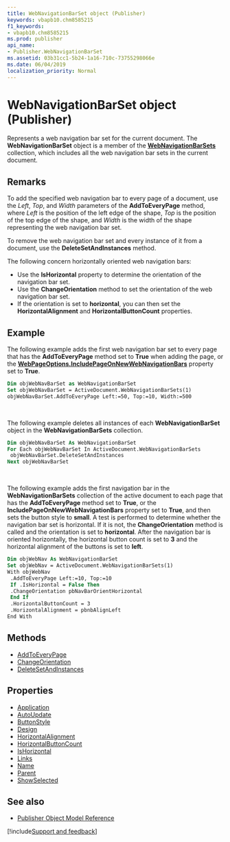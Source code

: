 ```yaml
---
title: WebNavigationBarSet object (Publisher)
keywords: vbapb10.chm8585215
f1_keywords:
- vbapb10.chm8585215
ms.prod: publisher
api_name:
- Publisher.WebNavigationBarSet
ms.assetid: 03b31cc1-5b24-1a16-710c-73755298066e
ms.date: 06/04/2019
localization_priority: Normal
---
```



# WebNavigationBarSet object (Publisher)

Represents a web navigation bar set for the current document. The **WebNavigationBarSet** object is a member of the **[WebNavigationBarSets](publisher.webnavigationbarsets.md)** collection, which includes all the web navigation bar sets in the current document.
 
## Remarks

To add the specified web navigation bar to every page of a document, use the _Left_, _Top_, and _Width_ parameters of the **AddToEveryPage** method, where _Left_ is the position of the left edge of the shape, _Top_ is the position of the top edge of the shape, and _Width_ is the width of the shape representing the web navigation bar set. 

To remove the web navigation bar set and every instance of it from a document, use the **DeleteSetAndInstances** method. 

The following concern horizontally oriented web navigation bars:

- Use the **IsHorizontal** property to determine the orientation of the navigation bar set. 
- Use the **ChangeOrientation** method to set the orientation of the web navigation bar set. 
- If the orientation is set to **horizontal**, you can then set the **HorizontalAlignment** and **HorizontalButtonCount** properties. 

## Example

The following example adds the first web navigation bar set to every page that has the **AddToEveryPage** method set to **True** when adding the page, or the **[WebPageOptions.IncludePageOnNewWebNavigationBars](publisher.webpageoptions.includepageonnewwebnavigationbars.md)** property set to **True**.

```vb
Dim objWebNavBarSet as WebNavigationBarSet 
Set objWebNavBarSet = ActiveDocument.WebNavigationBarSets(1) 
objWebNavBarSet.AddToEveryPage Left:=50, Top:=10, Width:=500
```

<br/>

The following example deletes all instances of each **WebNavigationBarSet** object in the **WebNavigationBarSets** collection.

```vb
Dim objWebNavBarSet As WebNavigationBarSet 
For Each objWebNavBarSet In ActiveDocument.WebNavigationBarSets 
 objWebNavBarSet.DeleteSetAndInstances 
Next objWebNavBarSet
```

<br/>

The following example adds the first navigation bar in the **WebNavigationBarSets** collection of the active document to each page that has the **AddToEveryPage** method set to **True**, or the **IncludePageOnNewWebNavigationBars** property set to **True**, and then sets the button style to **small**. A test is performed to determine whether the navigation bar set is horizontal. If it is not, the **ChangeOrientation** method is called and the orientation is set to **horizontal**. After the navigation bar is oriented horizontally, the horizontal button count is set to **3** and the horizontal alignment of the buttons is set to **left**.

```vb
Dim objWebNav As WebNavigationBarSet 
Set objWebNav = ActiveDocument.WebNavigationBarSets(1) 
With objWebNav 
 .AddToEveryPage Left:=10, Top:=10 
 If .IsHorizontal = False Then 
 .ChangeOrientation pbNavBarOrientHorizontal 
 End If 
 .HorizontalButtonCount = 3 
 .HorizontalAlignment = pbnbAlignLeft 
End With
```


## Methods

- [AddToEveryPage](Publisher.WebNavigationBarSet.AddToEveryPage.md)
- [ChangeOrientation](Publisher.WebNavigationBarSet.ChangeOrientation.md)
- [DeleteSetAndInstances](Publisher.WebNavigationBarSet.DeleteSetAndInstances.md)

## Properties

- [Application](Publisher.WebNavigationBarSet.Application.md)
- [AutoUpdate](Publisher.WebNavigationBarSet.AutoUpdate.md)
- [ButtonStyle](Publisher.WebNavigationBarSet.ButtonStyle.md)
- [Design](Publisher.WebNavigationBarSet.Design.md)
- [HorizontalAlignment](Publisher.WebNavigationBarSet.HorizontalAlignment.md)
- [HorizontalButtonCount](Publisher.WebNavigationBarSet.HorizontalButtonCount.md)
- [IsHorizontal](Publisher.WebNavigationBarSet.IsHorizontal.md)
- [Links](Publisher.WebNavigationBarSet.Links.md)
- [Name](Publisher.WebNavigationBarSet.Name.md)
- [Parent](Publisher.WebNavigationBarSet.Parent.md)
- [ShowSelected](Publisher.WebNavigationBarSet.ShowSelected.md)

## See also

- [Publisher Object Model Reference](overview/publisher/object-model.md)



[!include[Support and feedback](~/includes/feedback-boilerplate.md)]
